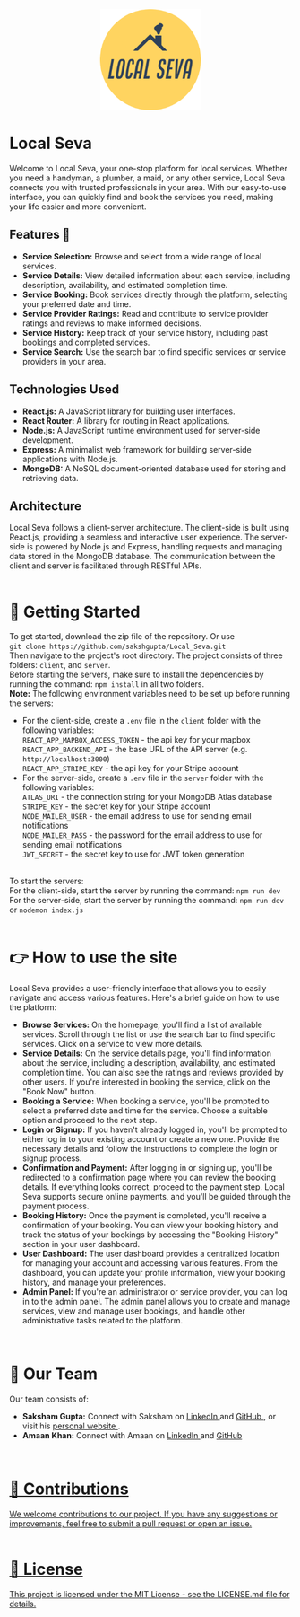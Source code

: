 <div align="center">
  <img src="client/public/logo.png">
</div>

<h1> Local Seva</h1>
Welcome to Local Seva, your one-stop platform for local services. Whether you need a handyman, a plumber, a maid, or any other service, Local Seva connects you with trusted professionals in your area. With our easy-to-use interface, you can quickly find and book the services you need, making your life easier and more convenient.
<br>

<h2>Features 🎯</h2>
<ul>
<li><strong>Service Selection:</strong> Browse and select from a wide range of local services.</li>
<li><strong>Service Details:</strong> View detailed information about each service, including description, availability, and estimated completion time.</li>
<li><strong>Service Booking:</strong> Book services directly through the platform, selecting your preferred date and time.</li>
<li><strong>Service Provider Ratings:</strong> Read and contribute to service provider ratings and reviews to make informed decisions.</li>
<li><strong>Service History:</strong> Keep track of your service history, including past bookings and completed services.</li>
<li><strong>Service Search:</strong> Use the search bar to find specific services or service providers in your area.</li>
</ul>

<h2>Technologies Used</h2>
<ul>
<li><strong>React.js:</strong> A JavaScript library for building user interfaces.</li>
<li><strong>React Router:</strong> A library for routing in React applications.</li>
<li><strong>Node.js:</strong> A JavaScript runtime environment used for server-side development.</li>
<li><strong>Express:</strong> A minimalist web framework for building server-side applications with Node.js.</li>
<li><strong>MongoDB:</strong> A NoSQL document-oriented database used for storing and retrieving data.</li>
</ul>

<h2>Architecture</h2>
Local Seva follows a client-server architecture. The client-side is built using React.js, providing a seamless and interactive user experience. The server-side is powered by Node.js and Express, handling requests and managing data stored in the MongoDB database. The communication between the client and server is facilitated through RESTful APIs.
<br>
<br>
<h1>🚀 Getting Started</h1>
To get started, download the zip file of the repository. Or use <br>
<code>git clone https://github.com/sakshgupta/Local_Seva.git</code><br>
Then navigate to the project's root directory. The project consists of three folders: <code>client</code>, and <code>server</code>.
<br>
Before starting the servers, make sure to install the dependencies by running the command: <code>npm install</code> in all two folders.
<br>
<b>Note:</b> The following environment variables need to be set up before running the servers:<br>

<ul>
<li>For the client-side, create a <code>.env</code> file in the <code>client</code> folder with the following variables:<br>
<code>REACT_APP_MAPBOX_ACCESS_TOKEN</code> - the api key for your mapbox<br>
<code>REACT_APP_BACKEND_API</code> - the base URL of the API server (e.g. <code>http://localhost:3000</code>)<br>
<code>REACT_APP_STRIPE_KEY</code> - the api key for your Stripe account</li>
<li>For the server-side, create a <code>.env</code> file in the <code>server</code> folder with the following variables:<br>
<code>ATLAS_URI</code> - the connection string for your MongoDB Atlas database<br>
<code>STRIPE_KEY</code> - the secret key for your Stripe account<br>
<code>NODE_MAILER_USER</code> - the email address to use for sending email notifications<br>
<code>NODE_MAILER_PASS</code> - the password for the email address to use for sending email notifications<br>
<code>JWT_SECRET</code> - the secret key to use for JWT token generation</li>
</ul>
<br>
To start the servers:<br>
For the client-side, start the server by running the command: <code>npm run dev</code><br>
For the server-side, start the server by running the command: <code>npm run dev</code> or <code>nodemon index.js</code><br>
<br>

<h1>👉 How to use the site</h1>
Local Seva provides a user-friendly interface that allows you to easily navigate and access various features. Here's a brief guide on how to use the platform:

<ul>
  <li><strong>Browse Services:</strong> On the homepage, you'll find a list of available services. Scroll through the list or use the search bar to find specific services. Click on a service to view more details.</li>
  <li><strong>Service Details:</strong> On the service details page, you'll find information about the service, including a description, availability, and estimated completion time. You can also see the ratings and reviews provided by other users. If you're interested in booking the service, click on the "Book Now" button.</li>
  <li><strong>Booking a Service:</strong> When booking a service, you'll be prompted to select a preferred date and time for the service. Choose a suitable option and proceed to the next step. </li>
  <li><strong>Login or Signup:</strong> If you haven't already logged in, you'll be prompted to either log in to your existing account or create a new one. Provide the necessary details and follow the instructions to complete the login or signup process.</li>
  <li><strong>Confirmation and Payment:</strong> After logging in or signing up, you'll be redirected to a confirmation page where you can review the booking details. If everything looks correct, proceed to the payment step. Local Seva supports secure online payments, and you'll be guided through the payment process.</li>
  <li><strong>Booking History:</strong> Once the payment is completed, you'll receive a confirmation of your booking. You can view your booking history and track the status of your bookings by accessing the "Booking History" section in your user dashboard.</li>
  <li><strong>User Dashboard:</strong> The user dashboard provides a centralized location for managing your account and accessing various features. From the dashboard, you can update your profile information, view your booking history, and manage your preferences.</li>
  <li><strong>Admin Panel:</strong> If you're an administrator or service provider, you can log in to the admin panel. The admin panel allows you to create and manage services, view and manage user bookings, and handle other administrative tasks related to the platform.</li>
</ul>

<br>
<h1>👥 Our Team</h1>
Our team consists of:

<ul>
  <li><strong>Saksham Gupta:</strong>
  Connect with Saksham on 
  <a href="https://www.linkedin.com/in/sakshguptavit/">
  LinkedIn
  </a> and 
  <a href="https://github.com/sakshgupta">
  GitHub
  </a>, or visit his 
  <a href="https://sakshgupta.vercel.app/">
  personal website
  </a>.
  </li>
  <li><strong>Amaan Khan:</strong>
  Connect with Amaan on 
  <a href="https://www.linkedin.com/in/amaankhanak/">
  LinkedIn
  </a> and 
  <a href="https://github.com/amaankhanak">
  GitHub
  </li>
</ul>
<br>

<h1>🙌 Contributions</h1>
We welcome contributions to our project. If you have any suggestions or improvements, feel free to submit a pull request or open an issue.
<br>
<br>

<h1>📜 License</h1>
This project is licensed under the MIT License - see the LICENSE.md file for details.
